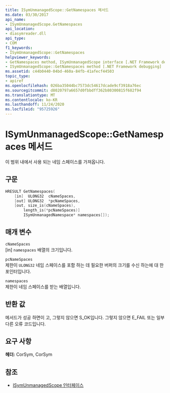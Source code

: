 ```yaml
---
title: ISymUnmanagedScope::GetNamespaces 메서드
ms.date: 03/30/2017
api_name:
- ISymUnmanagedScope.GetNamespaces
api_location:
- diasymreader.dll
api_type:
- COM
f1_keywords:
- ISymUnmanagedScope::GetNamespaces
helpviewer_keywords:
- GetNamespaces method, ISymUnmanagedScope interface [.NET Framework debugging]
- ISymUnmanagedScope::GetNamespaces method [.NET Framework debugging]
ms.assetid: c44b0440-04bd-460a-84fb-41afecf44503
topic_type:
- apiref
ms.openlocfilehash: 026ba35044bc7573dc54617dcade9cf3918a76ec
ms.sourcegitcommit: d8020797a6657d0fbbdff362b80300815f682f94
ms.translationtype: MT
ms.contentlocale: ko-KR
ms.lasthandoff: 11/24/2020
ms.locfileid: "95725926"
---
```

# <a name="isymunmanagedscopegetnamespaces-method"></a>ISymUnmanagedScope::GetNamespaces 메서드

이 범위 내에서 사용 되는 네임 스페이스를 가져옵니다.  
  
## <a name="syntax"></a>구문  
  
```cpp  
HRESULT GetNamespaces(  
    [in]  ULONG32  cNameSpaces,  
    [out] ULONG32  *pcNameSpaces,  
    [out, size_is(cNameSpaces),  
        length_is(*pcNameSpaces)]  
        ISymUnmanagedNamespace* namespaces[]);  
```  
  
## <a name="parameters"></a>매개 변수  

 `cNameSpaces`  
 [in] `namespaces` 배열의 크기입니다.  
  
 `pcNameSpaces`  
 제한이 `ULONG32` 네임 스페이스를 포함 하는 데 필요한 버퍼의 크기를 수신 하는에 대 한 포인터입니다.  
  
 `namespaces`  
 제한이 네임 스페이스를 받는 배열입니다.  
  
## <a name="return-value"></a>반환 값  

 메서드가 성공 하면이 고, 그렇지 않으면 S_OK입니다. 그렇지 않으면 E_FAIL 또는 일부 다른 오류 코드입니다.  
  
## <a name="requirements"></a>요구 사항  

 **헤더:** CorSym, CorSym  
  
## <a name="see-also"></a>참조

- [ISymUnmanagedScope 인터페이스](isymunmanagedscope-interface.md)
